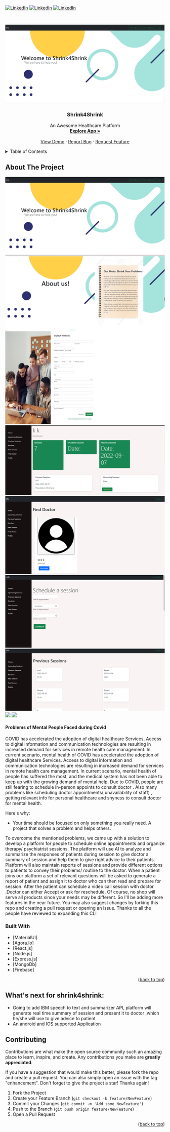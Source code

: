 <div id="top"></div>
<!--
*** Thanks for checking out my Project. If you have a suggestion
*** that would make this better, please fork the repo and create a pull request
*** or simply open an issue with the tag "enhancement".
*** Don't forget to give the project a star!
*** Thanks again! Now go create something AMAZING! :D
-->



<!-- PROJECT SHIELDS -->

[![LinkedIn][linkedin-shield]](https://www.linkedin.com/in/kaustubh-mogha-6b7342192/)
[![LinkedIn][linkedin-shield]](https://www.linkedin.com/in/mittalavi/)
[![LinkedIn][linkedin-shield]](https://www.linkedin.com/in/jaykakkar31/)



<!-- PROJECT LOGO -->
<br />
<div align="center">
  
![](screenshots/1.png)
 

  <h3 align="center">Shrink4Shrink</h3>

  <p align="center">
  
   An Awesome Healthcare Platform
    <br />
    <a href="https://veersahack.netlify.app/"><strong>Explore App »</strong></a>
    <br />
    <br />
    <a href="">View Demo</a>
    ·
    <a href="https://github.com/KaustubhMogha11/veersahack_server/issues">Report Bug</a>
    ·
    <a href="https://github.com/mittalavi/VeersaHackathon/pulls">Request Feature</a>
  </p>
</div>



<!-- TABLE OF CONTENTS -->
<details>
  <summary>Table of Contents</summary>
  <ol>
    <li>HomePage</li>
    <li>Login/Logout</li>
    <li>Sign Up</li>
    <li>Upcoming Sessions</li>
    <li>Previous Sessions</li>
    <li>Routines</li>
    <li>New Sessions</li>
    <li>Find Doctor</li>
    <li>User/Doctor Profile</li>
     <li>Join Meeting</li>
  </ol>
</details>



<!-- ABOUT THE PROJECT -->
## About The Project
![](screenshots/1.png)
![](screenshots/2.png)
![](screenshots/3.png)
![](screenshots/4.png)
![](screenshots/5.png)
![](screenshots/6.png)
![](screenshots/7.png)
![](screenshots/8.png)
![](screenshots/10.png)
#### Problems of Mental People Faced during Covid
COVID has accelerated the adoption of digital healthcare Services. Access to digital information and communication technologies are resulting in increased demand for services in remote health care management. 
In current scenario, mental health of COVID has accelerated the adoption of digital healthcare Services. Access to digital information and communication technologies are resulting in increased demand for services in remote health care management. 
In current scenario, mental health of people has suffered the most, and the medical system has not been able to keep up with the growing demand of mental help. 
Due to COVID, people are still fearing to schedule in-person appoints to consult doctor .
Also many problems like scheduling doctor appointments( unavailability of staff) , getting relevant info for personal healthcare and shyness to consult doctor for mental health. 

Here's why:
* Your time should be focused on only something you really need. A project that solves a problem and helps others.


To overcome the mentioned problems, we came up with a solution to develop a platform for people to schedule online appointments and organize therapy/ psychiatrist sessions.
The platform will use AI to analyze and summarize  the responses of patients during session to give doctor a summary of session and help them to give right advice to their patients.
Platform will also maintain reports of sessions and provide different options to patients to convey their problems/ routine to the doctor.
When a patient joins our platform a set of relevant questions will be asked to generate a report of patient and assign it to doctor who can then read and prepare for session. After the patient can schedule a video call session with doctor .Doctor can either Accept or ask for reschedule. Of course, no shop will serve all products since your needs may be different. So I'll be adding more features in the near future. You may also suggest changes by forking this repo and creating a pull request or opening an issue. Thanks to all the people have reviewed to expanding this CL!



### Built With


* [MaterialUI]
* [Agora.Io]
* [React.js]
* [Node.js]
* [Express.js]
* [MongoDb]
* [Firebase]

<p align="right">(<a href="#top">back to top</a>)</p>


## What's next for shrink4shrink: 
-  Going to add IBM speech to text and summarizer API, platform will generate real time summary of session and present it to doctor ,which he/she will use to give advice to patient
- An android and IOS supported Application


<!-- ROADMAP -->

## Contributing

Contributions are what make the open source community such an amazing place to learn, inspire, and create. Any contributions you make are **greatly appreciated**.

If you have a suggestion that would make this better, please fork the repo and create a pull request. You can also simply open an issue with the tag "enhancement".
Don't forget to give the project a star! Thanks again!

1. Fork the Project
2. Create your Feature Branch (`git checkout -b feature/NewFeature`)
3. Commit your Changes (`git commit -m 'Add some NewFeature'`)
4. Push to the Branch (`git push origin feature/NewFeature`)
5. Open a Pull Request

<p align="right">(<a href="#top">back to top</a>)</p>



<!-- LICENSE -->







<!-- MARKDOWN LINKS & IMAGES -->


[linkedin-shield]: https://img.shields.io/badge/-LinkedIn-black.svg?style=for-the-badge&logo=linkedin&colorB=555


